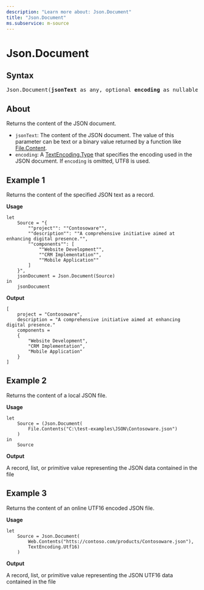 ```yaml
---
description: "Learn more about: Json.Document"
title: "Json.Document"
ms.subservice: m-source
---
```

# Json.Document

## Syntax

<pre>
Json.Document(<b>jsonText</b> as any, optional <b>encoding</b> as nullable number) as any
</pre>

## About

Returns the content of the JSON document.

* `jsonText`: The content of the JSON document. The value of this parameter can be text or a binary value returned by a function like [File.Content](file-contents.md).
* `encoding`: A [TextEncoding.Type](textencoding-type.md) that specifies the encoding used in the JSON document. If `encoding` is omitted, UTF8 is used.

## Example 1

Returns the content of the specified JSON text as a record.

**Usage**

```powerquery-m
let
    Source = "{
        ""project"": ""Contosoware"",
        ""description"": ""A comprehensive initiative aimed at enhancing digital presence."",
        ""components"": [
            ""Website Development"",
            ""CRM Implementation"",
            ""Mobile Application""
        ]
    }",
    jsonDocument = Json.Document(Source)
in
    jsonDocument
```

**Output**

```powerquery-m
[
    project = "Contosoware",
    description = "A comprehensive initiative aimed at enhancing digital presence."
    components =
    {
        "Website Development",
        "CRM Implementation",
        "Mobile Application"
    }
]
```

## Example 2

Returns the content of a local JSON file.

**Usage**

```powerquery-m
let
    Source = (Json.Document(
        File.Contents("C:\test-examples\JSON\Contosoware.json")
    )
in
    Source
```

**Output**

A record, list, or primitive value representing the JSON data contained in the file

## Example 3

Returns the content of an online UTF16 encoded JSON file.

**Usage**

```powerquery-m
let
    Source = Json.Document(
        Web.Contents("htts://contoso.com/products/Contosoware.json"),
        TextEncoding.Utf16)
    )
```

**Output**

A record, list, or primitive value representing the JSON UTF16 data contained in the file
